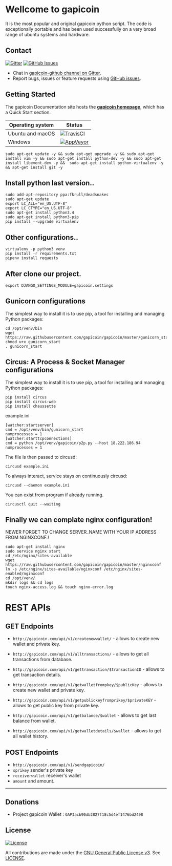 # Wellcome to gapicoin

It is the most popular and original gapicoin python script. The code is exceptionally portable and has been used successfully on a very broad range of ubuntu systems and hardware.

## Contact

[![Gitter](https://img.shields.io/gitter/room/nwjs/nw.js.svg)](https://gitter.im/gapicoin-github/)
[![GitHub Issues](https://img.shields.io/badge/open%20issues-0-yellow.svg)](https://github.com/omgbbqhaxx/gapicoin/issues)

- Chat in [gapicoin-github channel on Gitter](https://gitter.im/gapicoin-github).
- Report bugs, issues or feature requests using [GitHub issues](issues/new).



## Getting Started

The gapicoin Documentation site hosts the **[gapicoin homepage](http://gapicoin.com/)**, which
has a Quick Start section.

Operating system | Status
---------------- | ----------
Ubuntu and macOS | [![TravisCI](https://img.shields.io/badge/build-passing-brightgreen.svg)](https://travis-ci.org/gapicoin/gapicoin-github)
Windows          | [![AppVeyor](https://img.shields.io/badge/build-passing-brightgreen.svg)](https://ci.appveyor.com/project/gapicoin/gapicoin-github)


```shell
sudo apt-get update -y && sudo apt-get upgrade -y && sudo apt-get install vim -y && sudo apt-get install python-dev -y && sudo apt-get install libevent-dev -y &&  sudo apt-get install python-virtualenv -y && apt-get install git -y
```



## Install python last version..

```shell
sudo add-apt-repository ppa:fkrull/deadsnakes
sudo apt-get update
export LC_ALL="en_US.UTF-8"
export LC_CTYPE="en_US.UTF-8"
sudo apt-get install python3.4
sudo apt-get install python3-pip
pip install --upgrade virtualenv
```

## Other configurations..

```shell
virtualenv -p python3 venv
pip install -r requirements.txt
pipenv install requests
```


## After clone our project.

```shell
export DJANGO_SETTINGS_MODULE=gapicoin.settings
```

## Gunicorn configurations
The simplest way to install it is to use pip, a tool for installing and managing Python packages:
```shell
cd /opt/venv/bin
wget https://raw.githubusercontent.com/gapicoin/gapicoin/master/gunicorn_start
chmod u+x gunicorn_start
. gunicorn_start
```


## Circus: A Process & Socket Manager configurations
The simplest way to install it is to use pip, a tool for installing and managing Python packages:
```shell
pip install circus
pip install circus-web
pip install chaussette
```

example.ini
```shell
[watcher:startserver]
cmd = /opt/venv/bin/gunicorn_start
numprocesses = 1
[watcher:starttcpconnections]
cmd = python /opt/venv/gapicoin/p2p.py --host 18.222.186.94
numprocesses = 1
```

The file is then passed to circusd:
```shell
circusd example.ini
```

To always interact, service stays on continuously circusd:
```shell
circusd --daemon example.ini
```


You can exist from program if already running.
```shell
circusctl quit --waiting
```

## Finally we can complate nginx configuration!
NEWER FORGET TO CHANGE SERVER_NAME WITH YOUR IP ADDRESS FROM NGİNXCONF.!
```shell
sudo apt-get install nginx
sudo service nginx start
cd /etc/nginx/sites-available
wget https://raw.githubusercontent.com/gapicoin/gapicoin/master/nginxconf
ln -s /etc/nginx/sites-available/nginxconf /etc/nginx/sites-enabled/nginxconf
cd /opt/venv/
mkdir logs && cd logs
touch nginx-access.log && touch nginx-error.log
```


# REST APIs

## GET Endpoints
 * `http://gapicoin.com/api/v1/createnewwallet/` - allows to create new wallet and private key.

 * `http://gapicoin.com/api/v1/alltransactions/` - allows to get all transactions from database.

 * `http://gapicoin.com/api/v1/gettransaction/$transactionID` - allows to get transaction details.

 * `http://gapicoin.com/api/v1/getwalletfrompkey/$publicKey` - allows to create new wallet and private key.

 * `http://gapicoin.com/api/v1/getpublickeyfromprikey/$privateKEY` - allows to get public key from private key.

 * `http://gapicoin.com/api/v1/getbalance/$wallet` - allows to get last balance from wallet.

 *  `http://gapicoin.com/api/v1/getwalletdetails/$wallet` - allows to get all wallet history.





## POST Endpoints
  * `http://gapicoin.com/api/v1/sendgapicoin/`
  * `sprikey` sender's private key
  * `receiverwallet`  receiver's wallet
  * `amount`  and amount.
  ___


## Donations
  * Project gapicoin Wallet : `GAPIacb90db2827f18c5d4ef1476bd2498`

## License

[![License](https://img.shields.io/github/license/ethereum/cpp-ethereum.svg)](LICENSE)

All contributions are made under the [GNU General Public License v3](https://www.gnu.org/licenses/gpl-3.0.en.html). See [LICENSE](LICENSE).
